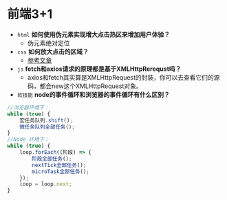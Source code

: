# 前端3+1
- `html` **如何使用伪元素实现增大点击热区来增加用户体验？**
  - 伪元素绝对定位
- `css` **如何放大点击的区域？**
  - [参考文章](http://www.atjiang.com/css-extending-clickable-area/)
- `js` **fetch和axios请求的原理都是基于XMLHttpRerequst吗？**
  - axios和fetch其实算是XMLHttpRequest的封装，你可以去查看它们的源码，都会new这个XMLHttpRequest对象。
- `软技能` **node的事件循环和浏览器的事件循环有什么区别？**
```javascript
//浏览器环境下：
while (true) {
    宏任务队列.shift();
    微任务队列全部任务();
}
//Node 环境下：
while (true) {
    loop.forEach((阶段) => {
        阶段全部任务();
        nextTick全部任务();
        microTask全部任务();
    });
    loop = loop.next;
}
```
